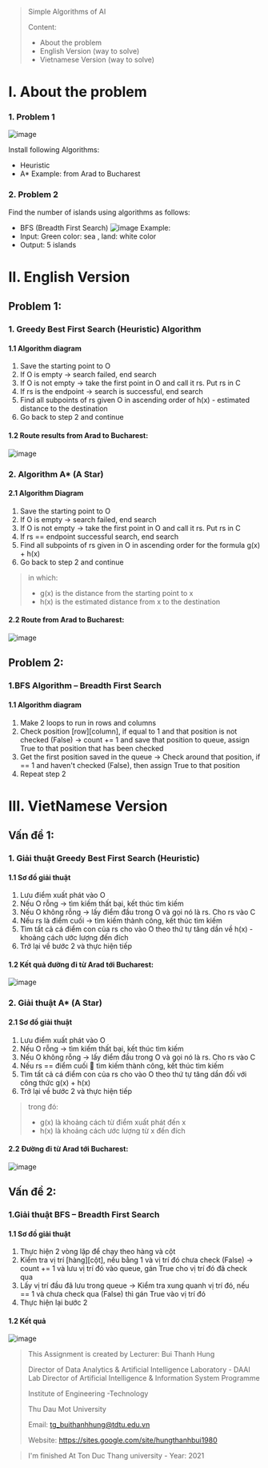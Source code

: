 > Simple Algorithms of AI
>
> Content:
>- About the problem
>- English Version (way to solve)
>- Vietnamese Version (way to solve)
# I. About the problem
### 1. Problem 1
![image](https://user-images.githubusercontent.com/58379925/219711391-6c33783f-d12a-4694-a4b9-56a5833b3f04.png)

Install following Algorithms: 
- Heuristic
- A* 
Example: from Arad to Bucharest 

### 2. Problem 2
Find the number of islands using algorithms as follows: 
- BFS (Breadth First Search)
![image](https://user-images.githubusercontent.com/58379925/219710344-148e3383-ef64-4254-b25a-ea3523b46e55.png)
Example:
- Input: Green color: sea , land: white color 
- Output: 5 islands


# II. English Version
## Problem 1:
### 1. Greedy Best First Search (Heuristic) Algorithm
#### 1.1 Algorithm diagram
1. Save the starting point to O
2. If O is empty -> search failed, end search
3. If O is not empty -> take the first point in O and call it rs. Put rs in C
4. If rs is the endpoint -> search is successful, end search
5. Find all subpoints of rs given O in ascending order of h(x) - estimated distance to the destination
6. Go back to step 2 and continue

#### 1.2 Route results from Arad to Bucharest:
![image](https://user-images.githubusercontent.com/58379925/219714181-4a5564ed-b57e-4c93-ae5d-1458fa37334a.png)

### 2. Algorithm A* (A Star)
#### 2.1 Algorithm Diagram
1. Save the starting point to O
2. If O is empty -> search failed, end search
3. If O is not empty -> take the first point in O and call it rs. Put rs in C
4. If rs == endpoint successful search, end search
5. Find all subpoints of rs given in O in ascending order for the formula g(x) + h(x)
6. Go back to step 2 and continue
>in which:
>- g(x) is the distance from the starting point to x
>- h(x) is the estimated distance from x to the destination

#### 2.2 Route from Arad to Bucharest:
![image](https://user-images.githubusercontent.com/58379925/219714333-67a1e267-069e-46f3-b5da-243a29472a49.png)

## Problem 2:
### 1.BFS Algorithm – Breadth First Search
#### 1.1 Algorithm diagram
1. Make 2 loops to run in rows and columns
2. Check position [row][column], if equal to 1 and that position is not checked (False) -> count += 1 and save that position to queue, assign True to that position that has been checked
3. Get the first position saved in the queue -> Check around that position, if == 1 and haven't checked (False), then assign True to that position
4. Repeat step 2


# III. VietNamese Version
## Vấn đề 1:
### 1. Giải thuật Greedy Best First Search (Heuristic)	
#### 1.1 Sơ đồ giải thuật
1. Lưu điểm xuất phát vào O
2. Nếu O rỗng -> tìm kiếm thất bại, kết thúc tìm kiếm
3. Nếu O không rỗng -> lấy điểm đầu trong O và gọi nó là rs. Cho rs vào C
4. Nếu rs là điểm cuối -> tìm kiếm thành công, kết thúc tìm kiếm
5. Tìm tất cả cá điểm con của rs cho vào O theo thứ tự tăng dần về h(x) - khoảng cách ước lượng đến đích 
6. Trở lại về bước 2 và thực hiện tiếp

#### 1.2 Kết quả đường đi từ Arad tới Bucharest:
![image](https://user-images.githubusercontent.com/58379925/219714181-4a5564ed-b57e-4c93-ae5d-1458fa37334a.png)

### 2. Giải thuật A* (A Star)
#### 2.1 Sơ đồ giải thuật
1. Lưu điểm xuất phát vào O
2. Nếu O rỗng -> tìm kiếm thất bại, kết thúc tìm kiếm
3. Nếu O không rỗng -> lấy điểm đầu trong O và gọi nó là rs. Cho rs vào C
4. Nếu rs == điểm cuối  tìm kiếm thành công, kết thúc tìm kiếm
5. Tìm tất cả cá điểm con của rs cho vào O theo thứ tự tăng dần đối với công thức g(x) + h(x)
6. Trở lại về bước 2 và thực hiện tiếp
>trong đó:
>- g(x) là khoảng cách từ điểm xuất phát đến x
>- h(x) là khoảng cách ước lượng từ x đến đích

#### 2.2 Đường đi từ Arad tới Bucharest:
![image](https://user-images.githubusercontent.com/58379925/219714333-67a1e267-069e-46f3-b5da-243a29472a49.png)

## Vấn đề 2:
### 1.Giải thuật BFS – Breadth First Search	
#### 1.1 Sơ đồ giải thuật 
1. Thực hiện 2 vòng lặp để chạy theo hàng và cột
2. Kiểm tra vị trí [hàng][cột], nếu bằng 1 và vị trí đó chưa check (False) -> count += 1 và lưu vị trí đó vào queue, gán True cho vị trí đó đã check qua
3. Lấy vị trí đầu đã lưu trong queue -> Kiểm tra xung quanh vị trí đó, nếu == 1 và chưa check qua (False) thì gán True vào vị trí đó
4. Thực hiện lại bước 2

#### 1.2 Kết quả
![image](https://user-images.githubusercontent.com/58379925/219713880-c155db59-936c-41e1-a0bd-4a833b8de1aa.png)

> This Assignment is created by Lecturer: Bui Thanh Hung 
> 
> Director of Data Analytics & Artificial Intelligence Laboratory - DAAI Lab  Director of Artificial Intelligence & Information System Programme  
> 
> Institute of Engineering -Technology 
> 
> Thu Dau Mot University 
> 
> Email: tg_buithanhhung@tdtu.edu.vn 
> 
> Website: https://sites.google.com/site/hungthanhbui1980 

>
> I'm finished At Ton Duc Thang university - Year: 2021
